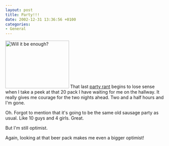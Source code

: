 ```yaml
---
layout: post
title: Party!!!
date: 2002-12-31 13:36:56 +0100
categories:
- General
---
```

<img src="https://content.rusiczki.net/blogpics/beer_20_pack.jpg" width="200" height="150" border="0" alt="Will it be enough?" class="postimage" /> That last <a href="http://www.rusiczki.net/2002/12/31/the-new-years-eve-party/">party rant</a> begins to lose sense when I take a peek at that 20 pack I have waiting for me on the hallway. It really gives me courage for the two nights ahead. Two and a half hours and I'm gone.

Oh. Forgot to mention that it's going to be the same old sausage party as usual. Like 10 guys and 4 girls. Great.

But I'm still optimist.

Again, looking at that beer pack makes me even a bigger optimist!
